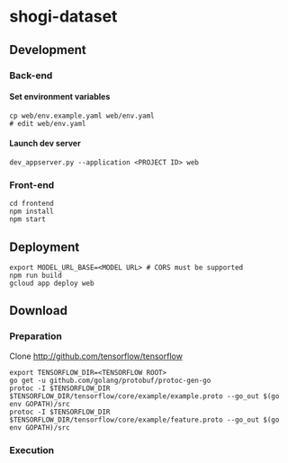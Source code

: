 
# shogi-dataset

## Development

### Back-end

#### Set environment variables

```
cp web/env.example.yaml web/env.yaml
# edit web/env.yaml
```

#### Launch dev server

```
dev_appserver.py --application <PROJECT ID> web
```

### Front-end

```
cd frontend
npm install
npm start
```


## Deployment

```
export MODEL_URL_BASE=<MODEL URL> # CORS must be supported
npm run build
gcloud app deploy web
```


## Download

### Preparation

Clone http://github.com/tensorflow/tensorflow

```
export TENSORFLOW_DIR=<TENSORFLOW ROOT>
go get -u github.com/golang/protobuf/protoc-gen-go
protoc -I $TENSORFLOW_DIR $TENSORFLOW_DIR/tensorflow/core/example/example.proto --go_out $(go env GOPATH)/src
protoc -I $TENSORFLOW_DIR $TENSORFLOW_DIR/tensorflow/core/example/feature.proto --go_out $(go env GOPATH)/src
```

### Execution

```
```
